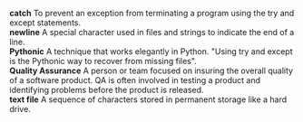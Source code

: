 <b>catch</b> To prevent an exception from terminating a program using the try and except statements.<br>
<b>newline</b> A special character used in files and strings to indicate the end of a line.<br>
<b>Pythonic</b> A technique that works elegantly in Python. "Using try and except is the Pythonic way to recover from missing files".<br>
<b>Quality Assurance</b> A person or team focused on insuring the overall quality of a software product. QA is often involved in testing a product and identifying problems before the product is released.<br>
<b>text file</b> A sequence of characters stored in permanent storage like a hard drive.<br>